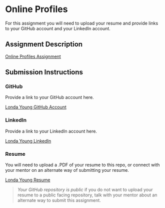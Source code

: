 # Online Profiles
For this assignment you will need to upload your resume and provide links to your GitHub account and your LinkedIn account.

## Assignment Description
[Online Profiles Assignment](https://education.launchcode.org/liftoff/modules/assignments/online-profiles)

## Submission Instructions
 
### GitHub
Provide a link to your GitHub account here.

<a href="https://github.com/londayoung">Londa Young GitHub Account</a>
 
### LinkedIn
Provide a link to your LinkedIn account here.

<a href="https://www.linkedin.com/in/londa-young-5563a082/">Londa Young LinkedIn</a>

### Resume
You will need to upload a .PDF of your resume to this repo, or connect with your mentor on an alternate way of submitting your resume.

<a href="https://github.com/londayoung/liftoff-assignments/blob/master/C1-Online_Profiles/Londa%20Young%20LaunchCode%20Resume.pdf">Londa Young Resume</a>
> *Your GitHub repository is public* if you do not want to upload your resume to a public facing repository, talk with your mentor about an alternate way to submit this assignment.
